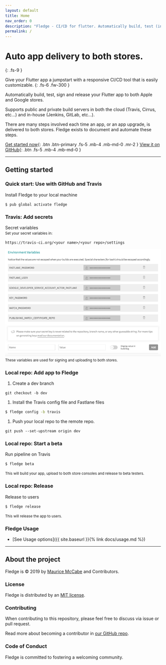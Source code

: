 ```yaml
---
layout: default
title: Home
nav_order: 0
description: "Fledge - CI/CD for flutter. Automatically build, test (including integration tests), sign and release your Flutter app to both Apple and Google stores. Supports tracing-back from any version of app to your source code."
permalink: /
---
```


# Auto app delivery to both stores.
{: .fs-9 }

Give your Flutter app a jumpstart with a responsive CI/CD tool that is easily customizable.
{: .fs-6 .fw-300 }

Automatically build, test, sign and release your Flutter app to both Apple and Google stores.

Supports public and private build servers in both the cloud (Travis, Cirrus, etc...) and in-house (Jenkins, GitLab, etc...).

There are many steps involved each time an app, or an app upgrade, is delivered to both stores. Fledge exists to document and automate these steps.

[Get started now](#getting-started){: .btn .btn-primary .fs-5 .mb-4 .mb-md-0 .mr-2 } [View it on GitHub](https://github.com/mmcc007/fledge){: .btn .fs-5 .mb-4 .mb-md-0 }

---

## Getting started

### Quick start: Use with GitHub and Travis

Install Fledge to your local machine
```
$ pub global activate fledge
```

### Travis: Add secrets

Secret variables  
<small>Set your secret variables in:</small>  
```
https://travis-ci.org/<your name>/<your repo>/settings
```
![secret variables](./assets/images/travis_secret_env.png)  
<small>These variables are used for signing and uploading to both stores.</small>

### Local repo: Add app to Fledge

1. Create a dev branch
```
git checkout -b dev
```
1. Install the Travis config file and Fastlane files
```bash
$ fledge config -b travis
```
1. Push your local repo to the remote repo.
```
git push --set-upstream origin dev
``` 

### Local repo: Start a beta

Run pipeline on Travis
```
$ fledge beta
```
<small>This will build your app, upload to both store consoles and release to beta testers.</small>

### Local repo: Release

Release to users
```
$ fledge release
```
<small>This will release the app to users.</small>

### Fledge Usage

- [See Usage options]({{ site.baseurl }}{% link docs/usage.md %})

---

## About the project

Fledge is &copy; 2019 by [Maurice McCabe](http://mauricemccabe.com) and Contributors.

### License

Fledge is distributed by an [MIT license](https://github.com/mmcc007/fledge/tree/master/LICENSE.txt).

### Contributing

When contributing to this repository, please feel free to discuss via issue or pull request.

Read more about becoming a contributor in [our GitHub repo](https://github.com/mmcc007/fledge#contributing).

### Code of Conduct

Fledge is committed to fostering a welcoming community.

